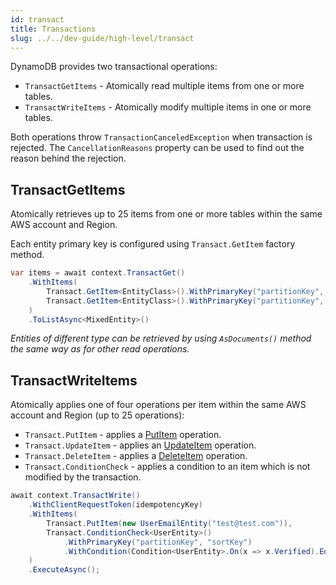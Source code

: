 ```yaml
---
id: transact
title: Transactions
slug: ../../dev-guide/high-level/transact
---
```


DynamoDB provides two transactional operations:

* `TransactGetItems` - Atomically read multiple items from one or more tables.
* `TransactWriteItems` -  Atomically modify multiple items in one or more tables.

Both operations throw `TransactionCanceledException` when transaction is rejected.
The `CancellationReasons` property can be used to find out the reason behind the rejection.

## TransactGetItems

Atomically retrieves up to 25 items from one or more tables within the same AWS account and Region.

Each entity primary key is configured using `Transact.GetItem` factory method.

```csharp
var items = await context.TransactGet()
    .WithItems(
        Transact.GetItem<EntityClass>().WithPrimaryKey("partitionKey", "sortKey_1"),
        Transact.GetItem<EntityClass>().WithPrimaryKey("partitionKey", "sortKey_2")
    )
    .ToListAsync<MixedEntity>()
```

*Entities of different type can be retrieved by using `AsDocuments()` method the same way as for other read operations.*

## TransactWriteItems

Atomically applies one of four operations per item within the same AWS account and Region (up to 25 operations):
* `Transact.PutItem` - applies a [PutItem](./write.md#putitem) operation.
* `Transact.UpdateItem` - applies an [UpdateItem](./write.md#updateitem) operation.
* `Transact.DeleteItem` - applies a [DeleteItem](./write.md#deleteitem) operation.
* `Transact.ConditionCheck` - applies a condition to an item which is not modified by the transaction.

```csharp
await context.TransactWrite()
    .WithClientRequestToken(idempotencyKey)
    .WithItems(
        Transact.PutItem(new UserEmailEntity("test@test.com")),
        Transact.ConditionCheck<UserEntity>()
            .WithPrimaryKey("partitionKey", "sortKey")
            .WithCondition(Condition<UserEntity>.On(x => x.Verified).EqualTo(false))
    )
    .ExecuteAsync();
```